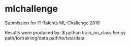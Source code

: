 # mlchallenge
Submission for IT-Talents ML-Challenge 2018

Results were produced by:
$ python train_nn_classifier.py path/to/training/data path/to/test/data
